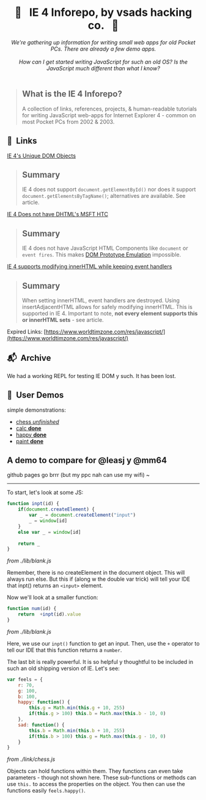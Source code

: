 <h1 align="center"> 🐢 &nbsp; IE 4 Inforepo, by vsads hacking co. &nbsp; 🐚 </h1>
  

<p align="center">  
<i>
We're gathering up information for writing small web apps for old Pocket PCs. There are already a few demo apps.
<br><br>
How can I get started writing JavaScript for such an old OS? Is the JavaScript much different than what I know?
<br><br>
</i>
</p>

  
   
> What is the IE 4 Inforepo?
> ---
> A collection of links, references, projects, &amp; human-readable tutorials for writing JavaScript web-apps for Internet Explorer 4 - common on most Pocket PCs from 2002 &amp; 2003.
  
## 🔗&nbsp; Links 
[IE 4's Unique DOM Objects ](https://www.tutorialspoint.com/javascript/javascript_ie4_dom.htm)

> Summary
> ---
> IE 4 does not support `document.getElementById()` nor does it support `document.getElementsByTagName()`; alternatives are available. See article.
  
[IE 4 Does not have DHTML's MSFT HTC](https://web.archive.org/web/20070228155553/http://msdn.microsoft.com/workshop/components/htc/reference/htcref.asp)

> Summary
> ---
> IE 4 does not have JavaScript HTML Components like `document` or `event fires`. This makes [DOM Prototype Emulation](https://web.archive.org/web/20070228234402/http://delete.me.uk/2004/09/ieproto.html) impossible.
  
[IE 4 supports modifying innerHTML while keeping event handlers](https://developer.mozilla.org/en-US/docs/Web/API/Element/insertAdjacentHTML)

> Summary
> ---
> When setting innerHTML, event handlers are destroyed. Using insertAdjacentHTML allows for safely modifying innerHTML. This is supported in IE 4. Important to note, **not every element supports this or innerHTML sets** - see article.
  
Expired Links: 
[https://www.worldtimzone.com/res/javascript/](https://www.worldtimzone.com/res/javascript/)
  
## 📬&nbsp; Archive
We had a working REPL for testing IE DOM y such. It has been lost.  
  
## 🛒&nbsp; User Demos 
simple demonstrations:  
+ [chess *unfinished*](./chess.html)  
+ [calc **done**](./calc.html)   
+ [happy **done**](./happy.html)   
+ [paint **done**](./paint.html)  
  
## A demo to compare for @leasj y @mm64
github pages go brrr (but my ppc nah can use my wifi) ~  
  
***
  
To start, let's look at some JS: 
```js
function inpt(id) {
    if(document.createElement) {
        var _ = document.createElement("input")
        _ = window[id]
    }
    else var _ = window[id]
    
    return _
}
```  
*from ./lib/blank.js*

Remember, there is no createElement in the document object. This will always run else. 
But this if (along w the double var trick) will 
tell your IDE that inpt() returns an `<input>` element.
  
Now we'll look at a smaller function: 
```js
function num(id) {
    return  +inpt(id).value
}
```
*from ./lib/blank.js*
  
Here, we use our `inpt()` function to get an input. Then, use the `+` operator to tell our IDE that this function returns a `number`.
  
The last bit is really powerful. It is so helpful y thoughtful to be included in such an old shipping version of IE. Let's see:
```js
var feels = {
    r: 70,
    g: 100,
    b: 100,
    happy: function() {
        this.g = Math.min(this.g + 10, 255)
        if(this.g > 100) this.b = Math.max(this.b - 10, 0)
    },
    sad: function() {
        this.b = Math.min(this.b + 10, 255)
        if(this.b > 100) this.g = Math.max(this.g - 10, 0)
    }
}
```
*from ./link/chess.js*  
  
Objects can hold functions within them. They functions can even take parameters - though not shown here. These sub-functions or methods can use `this.` to access the properties on the object. You then can use the functions easily `feels.happy()`.